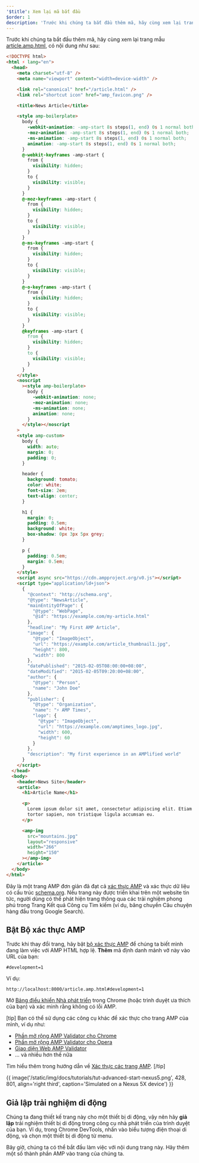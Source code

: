 ```yaml
---
'$title': Xem lại mã bắt đầu
$order: 1
description: 'Trước khi chúng ta bắt đầu thêm mã, hãy cùng xem lại trang mẫu article.amp.html, có nội dung như sau: ...'
---
```


Trước khi chúng ta bắt đầu thêm mã, hãy cùng xem lại trang mẫu [article.amp.html](https://github.com/googlecodelabs/accelerated-mobile-pages-advanced/blob/master/article.amp.html), có nội dung như sau:

```html
<!DOCTYPE html>
<html ⚡ lang="en">
  <head>
    <meta charset="utf-8" />
    <meta name="viewport" content="width=device-width" />

    <link rel="canonical" href="/article.html" />
    <link rel="shortcut icon" href="amp_favicon.png" />

    <title>News Article</title>

    <style amp-boilerplate>
      body {
        -webkit-animation: -amp-start 8s steps(1, end) 0s 1 normal both;
        -moz-animation: -amp-start 8s steps(1, end) 0s 1 normal both;
        -ms-animation: -amp-start 8s steps(1, end) 0s 1 normal both;
        animation: -amp-start 8s steps(1, end) 0s 1 normal both;
      }
      @-webkit-keyframes -amp-start {
        from {
          visibility: hidden;
        }
        to {
          visibility: visible;
        }
      }
      @-moz-keyframes -amp-start {
        from {
          visibility: hidden;
        }
        to {
          visibility: visible;
        }
      }
      @-ms-keyframes -amp-start {
        from {
          visibility: hidden;
        }
        to {
          visibility: visible;
        }
      }
      @-o-keyframes -amp-start {
        from {
          visibility: hidden;
        }
        to {
          visibility: visible;
        }
      }
      @keyframes -amp-start {
        from {
          visibility: hidden;
        }
        to {
          visibility: visible;
        }
      }
    </style>
    <noscript
      ><style amp-boilerplate>
        body {
          -webkit-animation: none;
          -moz-animation: none;
          -ms-animation: none;
          animation: none;
        }
      </style></noscript
    >
    <style amp-custom>
      body {
        width: auto;
        margin: 0;
        padding: 0;
      }

      header {
        background: tomato;
        color: white;
        font-size: 2em;
        text-align: center;
      }

      h1 {
        margin: 0;
        padding: 0.5em;
        background: white;
        box-shadow: 0px 3px 5px grey;
      }

      p {
        padding: 0.5em;
        margin: 0.5em;
      }
    </style>
    <script async src="https://cdn.ampproject.org/v0.js"></script>
    <script type="application/ld+json">
      {
        "@context": "http://schema.org",
        "@type": "NewsArticle",
        "mainEntityOfPage": {
          "@type": "WebPage",
          "@id": "https://example.com/my-article.html"
        },
        "headline": "My First AMP Article",
        "image": {
          "@type": "ImageObject",
          "url": "https://example.com/article_thumbnail1.jpg",
          "height": 800,
          "width": 800
        },
        "datePublished": "2015-02-05T08:00:00+08:00",
        "dateModified": "2015-02-05T09:20:00+08:00",
        "author": {
          "@type": "Person",
          "name": "John Doe"
        },
        "publisher": {
          "@type": "Organization",
          "name": "⚡ AMP Times",
          "logo": {
            "@type": "ImageObject",
            "url": "https://example.com/amptimes_logo.jpg",
            "width": 600,
            "height": 60
          }
        },
        "description": "My first experience in an AMPlified world"
      }
    </script>
  </head>
  <body>
    <header>News Site</header>
    <article>
      <h1>Article Name</h1>

      <p>
        Lorem ipsum dolor sit amet, consectetur adipiscing elit. Etiam egestas
        tortor sapien, non tristique ligula accumsan eu.
      </p>

      <amp-img
        src="mountains.jpg"
        layout="responsive"
        width="266"
        height="150"
      ></amp-img>
    </article>
  </body>
</html>
```

Đây là một trang AMP đơn giản đã đạt cả [xác thực AMP](../../../../documentation/guides-and-tutorials/learn/validation-workflow/validate_amp.md) và xác thực dữ liệu có cấu trúc [schema.org](http://schema.org/). Nếu trang này được triển khai trên một website tin tức, người dùng có thể phát hiện trang thông qua các trải nghiệm phong phú trong Trang Kết quả Công cụ Tìm kiếm (ví dụ, băng chuyền Câu chuyện hàng đầu trong Google Search).

## Bật Bộ xác thực AMP

Trước khi thay đổi trang, hãy bật [bộ xác thực AMP](../../../../documentation/guides-and-tutorials/learn/validation-workflow/validate_amp.md) để chúng ta biết mình đang làm việc với AMP HTML hợp lệ. <strong>Thêm</strong> mã định danh mảnh vỡ này vào URL của bạn:

```text
#development=1
```

Ví dụ:

```text
http://localhost:8000/article.amp.html#development=1
```

Mở [Bảng điều khiển Nhà phát triển](https://developer.chrome.com/devtools/docs/console) trong Chrome (hoặc trình duyệt ưa thích của bạn) và xác minh rằng không có lỗi AMP.

[tip] Bạn có thể sử dụng các công cụ khác để xác thực cho trang AMP của mình, ví dụ như:

- [Phần mở rộng AMP Validator cho Chrome](https://chrome.google.com/webstore/detail/amp-validator/nmoffdblmcmgeicmolmhobpoocbbmknc)
- [Phần mở rộng AMP Validator cho Opera](https://addons.opera.com/en-gb/extensions/details/amp-validator/)
- [Giao diện Web AMP Validator](https://validator.ampproject.org/)
- ... và nhiều hơn thế nữa

Tìm hiểu thêm trong hướng dẫn về [Xác thực các trang AMP](../../../../documentation/guides-and-tutorials/learn/validation-workflow/validate_amp.md). [/tip]

{{ image('/static/img/docs/tutorials/tut-advanced-start-nexus5.png', 428, 801, align='right third', caption='Simulated on a Nexus 5X device') }}

## Giả lập trải nghiệm di động

Chúng ta đang thiết kế trang này cho một thiết bị di động, vậy nên hãy **giả lập** trải nghiệm thiết bị di động trong công cụ nhà phát triển của trình duyệt của bạn. Ví dụ, trong Chrome DevTools, nhấn vào biểu tượng điện thoại di động, và chọn một thiết bị di động từ menu.

Bây giờ, chúng ta có thể bắt đầu làm việc với nội dung trang này. Hãy thêm một số thành phần AMP vào trang của chúng ta.
